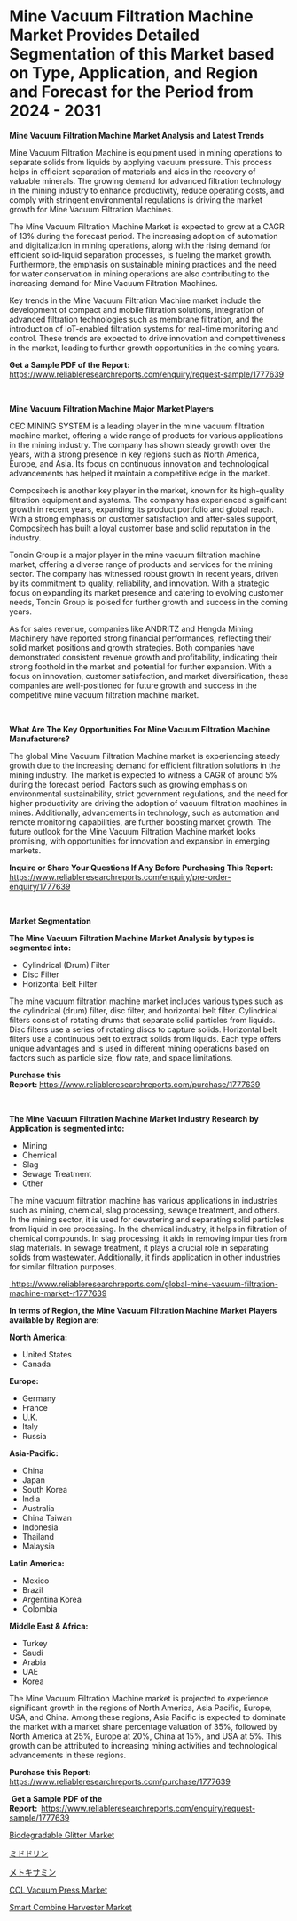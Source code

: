 <p><h1>Mine Vacuum Filtration Machine Market Provides Detailed Segmentation of this Market based on Type, Application, and Region and Forecast for the Period from 2024 - 2031</h1></p><p><strong>Mine Vacuum Filtration Machine Market Analysis and Latest Trends</strong></p>
<p><p>Mine Vacuum Filtration Machine is equipment used in mining operations to separate solids from liquids by applying vacuum pressure. This process helps in efficient separation of materials and aids in the recovery of valuable minerals. The growing demand for advanced filtration technology in the mining industry to enhance productivity, reduce operating costs, and comply with stringent environmental regulations is driving the market growth for Mine Vacuum Filtration Machines.</p><p>The Mine Vacuum Filtration Machine Market is expected to grow at a CAGR of 13% during the forecast period. The increasing adoption of automation and digitalization in mining operations, along with the rising demand for efficient solid-liquid separation processes, is fueling the market growth. Furthermore, the emphasis on sustainable mining practices and the need for water conservation in mining operations are also contributing to the increasing demand for Mine Vacuum Filtration Machines.</p><p>Key trends in the Mine Vacuum Filtration Machine market include the development of compact and mobile filtration solutions, integration of advanced filtration technologies such as membrane filtration, and the introduction of IoT-enabled filtration systems for real-time monitoring and control. These trends are expected to drive innovation and competitiveness in the market, leading to further growth opportunities in the coming years.</p></p>
<p><strong>Get a Sample PDF of the Report:&nbsp;</strong> <a href="https://www.reliableresearchreports.com/enquiry/request-sample/1777639">https://www.reliableresearchreports.com/enquiry/request-sample/1777639</a></p>
<p>&nbsp;</p>
<p><strong>Mine Vacuum Filtration Machine Major Market Players</strong></p>
<p><p>CEC MINING SYSTEM is a leading player in the mine vacuum filtration machine market, offering a wide range of products for various applications in the mining industry. The company has shown steady growth over the years, with a strong presence in key regions such as North America, Europe, and Asia. Its focus on continuous innovation and technological advancements has helped it maintain a competitive edge in the market.</p><p>Compositech is another key player in the market, known for its high-quality filtration equipment and systems. The company has experienced significant growth in recent years, expanding its product portfolio and global reach. With a strong emphasis on customer satisfaction and after-sales support, Compositech has built a loyal customer base and solid reputation in the industry.</p><p>Toncin Group is a major player in the mine vacuum filtration machine market, offering a diverse range of products and services for the mining sector. The company has witnessed robust growth in recent years, driven by its commitment to quality, reliability, and innovation. With a strategic focus on expanding its market presence and catering to evolving customer needs, Toncin Group is poised for further growth and success in the coming years.</p><p>As for sales revenue, companies like ANDRITZ and Hengda Mining Machinery have reported strong financial performances, reflecting their solid market positions and growth strategies. Both companies have demonstrated consistent revenue growth and profitability, indicating their strong foothold in the market and potential for further expansion. With a focus on innovation, customer satisfaction, and market diversification, these companies are well-positioned for future growth and success in the competitive mine vacuum filtration machine market.</p></p>
<p>&nbsp;</p>
<p><strong>What Are The Key Opportunities For Mine Vacuum Filtration Machine Manufacturers?</strong></p>
<p><p>The global Mine Vacuum Filtration Machine market is experiencing steady growth due to the increasing demand for efficient filtration solutions in the mining industry. The market is expected to witness a CAGR of around 5% during the forecast period. Factors such as growing emphasis on environmental sustainability, strict government regulations, and the need for higher productivity are driving the adoption of vacuum filtration machines in mines. Additionally, advancements in technology, such as automation and remote monitoring capabilities, are further boosting market growth. The future outlook for the Mine Vacuum Filtration Machine market looks promising, with opportunities for innovation and expansion in emerging markets.</p></p>
<p><strong>Inquire or Share Your Questions If Any Before Purchasing This Report:</strong> <a href="https://www.reliableresearchreports.com/enquiry/pre-order-enquiry/1777639">https://www.reliableresearchreports.com/enquiry/pre-order-enquiry/1777639</a></p>
<p>&nbsp;</p>
<p><strong>Market Segmentation</strong></p>
<p><strong>The Mine Vacuum Filtration Machine Market Analysis by types is segmented into:</strong></p>
<p><ul><li>Cylindrical (Drum) Filter</li><li>Disc Filter</li><li>Horizontal Belt Filter</li></ul></p>
<p><p>The mine vacuum filtration machine market includes various types such as the cylindrical (drum) filter, disc filter, and horizontal belt filter. Cylindrical filters consist of rotating drums that separate solid particles from liquids. Disc filters use a series of rotating discs to capture solids. Horizontal belt filters use a continuous belt to extract solids from liquids. Each type offers unique advantages and is used in different mining operations based on factors such as particle size, flow rate, and space limitations.</p></p>
<p><strong>Purchase this Report:&nbsp;</strong><a href="https://www.reliableresearchreports.com/purchase/1777639">https://www.reliableresearchreports.com/purchase/1777639</a></p>
<p>&nbsp;</p>
<p><strong>The Mine Vacuum Filtration Machine Market Industry Research by Application is segmented into:</strong></p>
<p><ul><li>Mining</li><li>Chemical</li><li>Slag</li><li>Sewage Treatment</li><li>Other</li></ul></p>
<p><p>The mine vacuum filtration machine has various applications in industries such as mining, chemical, slag processing, sewage treatment, and others. In the mining sector, it is used for dewatering and separating solid particles from liquid in ore processing. In the chemical industry, it helps in filtration of chemical compounds. In slag processing, it aids in removing impurities from slag materials. In sewage treatment, it plays a crucial role in separating solids from wastewater. Additionally, it finds application in other industries for similar filtration purposes.</p></p>
<p><a href="https://www.reliableresearchreports.com/global-mine-vacuum-filtration-machine-market-r1777639">&nbsp;https://www.reliableresearchreports.com/global-mine-vacuum-filtration-machine-market-r1777639</a></p>
<p><strong>In terms of Region, the Mine Vacuum Filtration Machine Market Players available by Region are:</strong></p>
<p>
    <p> <strong> North America: </strong>
        <ul>
            <li>United States</li>
            <li>Canada</li>
        </ul>
        </p> 
    <p> <strong> Europe: </strong>
        <ul>
            <li>Germany</li>
            <li>France</li>
            <li>U.K.</li>
            <li>Italy</li>
            <li>Russia</li>
        </ul>
        </p> 
    <p> <strong> Asia-Pacific: </strong>
        <ul>
            <li>China</li>
            <li>Japan</li>
            <li>South Korea</li>
            <li>India</li>
            <li>Australia</li>
            <li>China Taiwan</li>
            <li>Indonesia</li>
            <li>Thailand</li>
            <li>Malaysia</li>
        </ul>
        </p> 
    <p> <strong> Latin America: </strong>
        <ul>
            <li>Mexico</li>
            <li>Brazil</li>
            <li>Argentina Korea</li>
            <li>Colombia</li>
        </ul>
        </p> 
    <p> <strong> Middle East & Africa: </strong>
        <ul>
            <li>Turkey</li>
            <li>Saudi</li>
            <li>Arabia</li>
            <li>UAE</li>
            <li>Korea</li>
        </ul>
    </p>
    </p>
<p><p>The Mine Vacuum Filtration Machine market is projected to experience significant growth in the regions of North America, Asia Pacific, Europe, USA, and China. Among these regions, Asia Pacific is expected to dominate the market with a market share percentage valuation of 35%, followed by North America at 25%, Europe at 20%, China at 15%, and USA at 5%. This growth can be attributed to increasing mining activities and technological advancements in these regions.</p></p>
<p><strong>Purchase this Report: </strong><a href="https://www.reliableresearchreports.com/purchase/1777639">https://www.reliableresearchreports.com/purchase/1777639</a></p>
<p>&nbsp;<strong>Get a Sample PDF of the Report:&nbsp;&nbsp;</strong><a href="https://www.reliableresearchreports.com/enquiry/request-sample/1777639">https://www.reliableresearchreports.com/enquiry/request-sample/1777639</a></p>
<p><strong></strong></p>
<p><p><a href="https://issuu.com/reportprime-2/docs/biodegradable-glitter-market-size-2030.pptx">Biodegradable Glitter Market</a></p><p><a href="https://github.com/andrade7361/Market-Research-Report-List-1/blob/main/637546240516.md">ミドドリン</a></p><p><a href="https://github.com/ReganWisoky2023/Market-Research-Report-List-1/blob/main/459336440515.md">メトキサミン</a></p><p><a href="https://github.com/brentleyjimmiealvaradoz4l1rea/Market-Research-Report-List-2/blob/main/ccl-vacuum-press-market.md">CCL Vacuum Press Market</a></p><p><a href="https://github.com/Angelnienowdseej3e45z3p8c/Market-Research-Report-List-2/blob/main/smart-combine-harvester-market.md">Smart Combine Harvester Market</a></p></p>